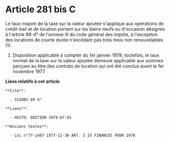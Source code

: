 # Article 281 bis C

Le taux majoré de la taxe sur la valeur ajoutée s'applique aux opérations de crédit-bail et de location portant sur les biens
neufs ou d'occasion désignés à l'article 89-4° de l'annexe III du code général des impôts, à l'exception des locations de
courte durée n'excédant pas trois mois non renouvelables (1).

1)  Disposition applicable à compter du 1er janvier 1978; toutefois, le taux normal de la taxe sur la valeur ajoutée demeure
applicable aux sommes perçues au titre des contrats de location qui ont été conclus avant le 1er novembre 1977.

**Liens relatifs à cet article**

	**Cite**:

	  - CGIAN3 89 4°

	**Liens**:

	  - HISTO: EDITION 1979-07-01

	**Anciens textes**:

	  - Loi n°77-1467 1977-12-30 ART. 3 IV FINANCES POUR 1978
